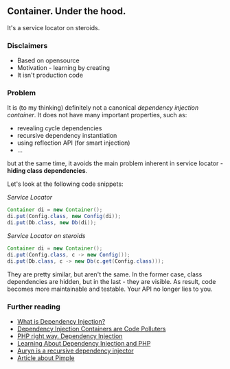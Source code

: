 ## Container. Under the hood.

It's a service locator on steroids.

### Disclaimers

* Based on opensource
* Motivation - learning by creating
* It isn't production code

### Problem

It is (to my thinking) definitely not a canonical *dependency injection container*. It does not have many important properties, such as:

* revealing cycle dependencies
* recursive dependency instantiation
* using reflection API (for smart injection)
* ...

but at the same time, it avoids the main problem inherent in service locator - **hiding class dependencies**.

Let's look at the following code snippets:

*Service Locator*

```java
Container di = new Container();
di.put(Config.class, new Config(di));
di.put(Db.class, new Db(di));
```

*Service Locator on steroids*

```java
Container di = new Container();
di.put(Config.class, c -> new Config());
di.put(Db.class, c -> new Db(c.get(Config.class)));
```

They are pretty similar, but aren't the same. In the former case, class dependencies are hidden, but in the last - they are visible. As result, code becomes more maintainable and testable. Your API no longer lies to you.

### Further reading

* [What is Dependency Injection?](http://fabien.potencier.org/what-is-dependency-injection.html)
* [Dependency Injection Containers are Code Polluters](https://www.yegor256.com/2014/10/03/di-containers-are-evil.html)
* [PHP right way. Dependency Injection](https://phptherightway.com/#dependency_injection)
* [Learning About Dependency Injection and PHP](http://ralphschindler.com/2011/05/18/learning-about-dependency-injection-and-php)
* [Auryn is a recursive dependency injector](https://github.com/rdlowrey/auryn)
* [Article about Pimple](https://habr.com/ru/post/199296/)
